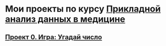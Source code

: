 # Мои проекты по курсу [Прикладной анализ данных в медицине](https://new.skillfactory.ru/newdata-science-v-medicine-mipt)

## [Проект 0. Игра: Угадай число](https://github.com/DariaShvetsova/dasha_sf_edu/tree/main/project_0) 
